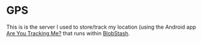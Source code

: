 # GPS

This is is the server I used to store/track my location (using the Android app [Are You Tracking Me?](https://github.com/tsileo/are-you-tracking-me) that runs within [BlobStash](https://github.com/tsileo/blobstash).
